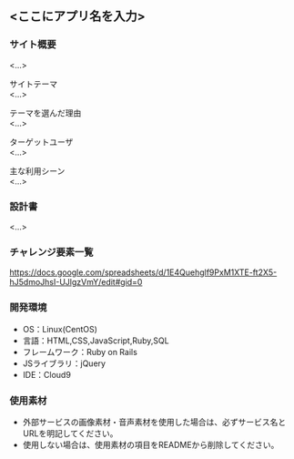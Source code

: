## <ここにアプリ名を入力>  
### サイト概要  
<…>  
  
サイトテーマ  
<…>  
  
テーマを選んだ理由  
<…> 
  
ターゲットユーザ  
<…>
  
主な利用シーン  
<…>  
  
### 設計書  
<…>  
  
### チャレンジ要素一覧  
https://docs.google.com/spreadsheets/d/1E4Quehglf9PxM1XTE-ft2X5-hJ5dmoJhsI-UJlgzVmY/edit#gid=0  
  
### 開発環境  
* OS：Linux(CentOS)  
* 言語：HTML,CSS,JavaScript,Ruby,SQL  
* フレームワーク：Ruby on Rails  
* JSライブラリ：jQuery  
* IDE：Cloud9  
    
### 使用素材  
* 外部サービスの画像素材・音声素材を使用した場合は、必ずサービス名とURLを明記してください。  
* 使用しない場合は、使用素材の項目をREADMEから削除してください。  
